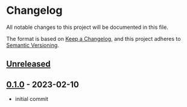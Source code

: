 # Changelog

All notable changes to this project will be documented in this file.

The format is based on [Keep a Changelog](https://keepachangelog.com/en/1.0.0/),
and this project adheres to [Semantic Versioning](https://semver.org/spec/v2.0.0.html).

## [Unreleased]

## [0.1.0] - 2023-02-10

- initial commit

[unreleased]: https://github.com/ManuelGil/pet-vitality-app/compare/v0.1.0...HEAD
[0.1.0]: https://github.com/ManuelGil/pet-vitality-app/releases/tag/v0.1.0

